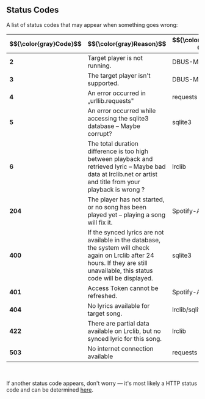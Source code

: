 ## Status Codes



A list of status codes that may appear when something goes wrong:

<table align="center">
    <thead>
        <tr>
            <th align="center">$${\color{gray}Code}$$</th>
            <th align="center">$${\color{gray}Reason}$$</th>
            <th align="center">$${\color{gray}Depend On}$$</th>
        </tr>
    </thead>
    <tbody>
        <tr>
            <td align="left"><b>2</b></td>
            <td align="left">Target player is not running.</td> 
            <td align="left">DBUS-MPRIS</td> 
        </tr>
        <tr>
            <td align="left"><b>3</b></td>
            <td align="left">The target player isn't supported. </td>
            <td align="left">DBUS-MPRIS</td>           
        </tr>
        <tr>
            <td align="left"><b>4</b></td>
            <td align="left">An error occurred in „urllib.requests"</td>       
            <td align="left">requests</td>           
        </tr>
        <tr>
            <td align="left"><b>5</b></td>
            <td align="left">An error occurred while accessing the sqlite3 database – Maybe corrupt?</td>  
            <td align="left">sqlite3</td>           
        </tr>
        <tr>
            <td align="left"><b>6</b></td>
            <td align="left">The total duration difference is too high between playback and retrieved lyric – Maybe bad data at lrclib.net or artist and title from your playback is wrong ? </td>  
            <td align="left">lrclib</td>           
        </tr>
        <tr>
            <td align="left"><b>204</b></td>
            <td align="left">The player has not started, or no song has been played yet – playing a song will fix it.</td> 
            <td align="left">Spotify-API</td>     
        </tr>
        <tr>
            <td align="left"><b>400</b></td>
            <td align="left">If the synced lyrics are not available in the database, the system will check again on Lrclib after 24 hours. If they are still unavailable, this status code will be displayed.</td> 
            <td align="left">sqlite3</td>     
        </tr>
        <tr>
            <td align="left"><b>401</b></td>
            <td align="left">Access Token cannot be refreshed.</td> 
            <td align="left">Spotify-API</td>     
        </tr>
        <tr>
            <td align="left"><b>404</b></td>
            <td align="left">No lyrics available for target song.</td>       
            <td align="left">lrclib/sqlite3</td>      
        </tr>
        <tr>
            <td align="left"><b>422</b></td>
            <td align="left">There are partial data available on Lrclib, but no synced lyric for this song.</td>       
            <td align="left">lrclib</td>      
        </tr>
        <tr>
            <td align="left"><b>503</b></td>
            <td align="left">No internet connection available </td>       
            <td align="left">requests</td>      
        </tr>
    </tbody>
</table>
<br>

If another status code appears, don't worry — it's most likely a HTTP status code and can be determined [here](https://docs.python.org/3/library/http.html#http-status-codes).


